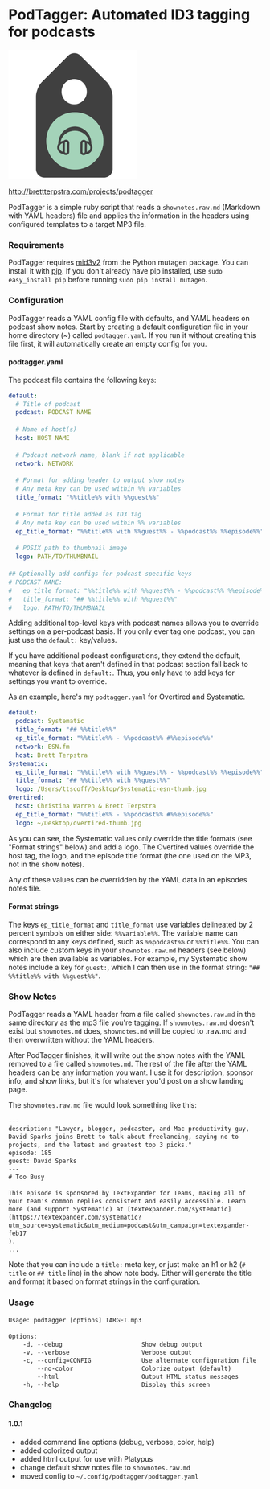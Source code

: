 # PodTagger: Automated ID3 tagging for podcasts

![](https://github.com/ttscoff/podtagger/raw/master/podtagger.png)

<http://brettterpstra.com/projects/podtagger>

PodTagger is a simple ruby script that reads a `shownotes.raw.md` (Markdown with YAML headers) file and applies the information in the headers using configured templates to a target MP3 file.

### Requirements

PodTagger requires [mid3v2](https://mutagen.readthedocs.io/en/latest/man/mid3v2.html) from the Python mutagen package. You can install it with [pip](https://pip.pypa.io/en/stable/). If you don't already have pip installed, use `sudo easy_install pip` before running `sudo pip install mutagen`.

### Configuration

PodTagger reads a YAML config file with defaults, and YAML headers on podcast show notes. Start by creating a default configuration file in your home directory (~) called `podtagger.yaml`. If you run it without creating this file first, it will automatically create an empty config for you.

#### podtagger.yaml

The podcast file contains the following keys:

```yaml
default:
  # Title of podcast
  podcast: PODCAST NAME
  
  # Name of host(s)
  host: HOST NAME 
  
  # Podcast network name, blank if not applicable
  network: NETWORK 
  
  # Format for adding header to output show notes
  # Any meta key can be used within %% variables
  title_format: "%%title%% with %%guest%%" 
  
  # Format for title added as ID3 tag
  # Any meta key can be used within %% variables
  ep_title_format: "%%title%% with %%guest%% - %%podcast%% %%episode%%"
  
  # POSIX path to thumbnail image
  logo: PATH/TO/THUMBNAIL 

## Optionally add configs for podcast-specific keys
# PODCAST NAME:
#   ep_title_format: "%%title%% with %%guest%% - %%podcast%% %%episode%%"
#   title_format: "## %%title%% with %%guest%%"
#   logo: PATH/TO/THUMBNAIL
```

Adding additional top-level keys with podcast names allows you to override settings on a per-podcast basis. If you only ever tag one podcast, you can just use the `default:` key/values.

If you have additional podcast configurations, they extend the default, meaning that keys that aren't defined in that podcast section fall back to whatever is defined in `default:`. Thus, you only have to add keys for settings you want to override.

As an example, here's my `podtagger.yaml` for Overtired and Systematic.

```yaml
default:
  podcast: Systematic
  title_format: "## %%title%%"
  ep_title_format: "%%title%% - %%podcast%% #%%episode%%"
  network: ESN.fm
  host: Brett Terpstra
Systematic:
  ep_title_format: "%%title%% with %%guest%% - %%podcast%% %%episode%%"
  title_format: "## %%title%% with %%guest%%"
  logo: /Users/ttscoff/Desktop/Systematic-esn-thumb.jpg
Overtired:
  host: Christina Warren & Brett Terpstra
  ep_title_format: "%%title%% - %%podcast%% #%%episode%%"
  logo: ~/Desktop/overtired-thumb.jpg
```

As you can see, the Systematic values only override the title formats (see "Format strings" below) and add a logo. The Overtired values override the host tag, the logo, and the episode title format (the one used on the MP3, not in the show notes).

Any of these values can be overridden by the YAML data in an episodes notes file.

#### Format strings

The keys `ep_title_format` and `title_format` use variables delineated by 2 percent symbols on either side: `%%variable%%`. The variable name can correspond to any keys defined, such as `%%podcast%%` or `%%title%%`. You can also include custom keys in your `shownotes.raw.md` headers (see below) which are then available as variables. For example, my Systematic show notes include a key for `guest:`, which I can then use in the format string: `"## %%title%% with %%guest%%"`.

### Show Notes

PodTagger reads a YAML header from a file called `shownotes.raw.md` in the same directory as the mp3 file you're tagging. If `shownotes.raw.md` doesn't exist but `shownotes.md` does, `shownotes.md` will be copied to .raw.md and then overwritten without the YAML headers. 

After PodTagger finishes, it will write out the show notes with the YAML removed to a file called `shownotes.md`. The rest of the file after the YAML headers can be any information you want. I use it for description, sponsor info, and show links, but it's for whatever you'd post on a show landing page.

The `shownotes.raw.md` file would look something like this:

```
---
description: "Lawyer, blogger, podcaster, and Mac productivity guy, David Sparks joins Brett to talk about freelancing, saying no to projects, and the latest and greatest top 3 picks."
episode: 185
guest: David Sparks
---
# Too Busy

This episode is sponsored by TextExpander for Teams, making all of your team's common replies consistent and easily accessible. Learn more (and support Systematic) at [textexpander.com/systematic](https://textexpander.com/systematic?utm_source=systematic&utm_medium=podcast&utm_campaign=textexpander-feb17
).
...
```

Note that you can include a `title:` meta key, or just make an h1 or h2 (`# title` or `## title` line) in the show note body. Either will generate the title and format it based on format strings in the configuration.

### Usage


```
Usage: podtagger [options] TARGET.mp3

Options:
    -d, --debug                      Show debug output
    -v, --verbose                    Verbose output
    -c, --config=CONFIG              Use alternate configuration file
        --no-color                   Colorize output (default)
        --html                       Output HTML status messages
    -h, --help                       Display this screen
```

### Changelog

#### 1.0.1

- added command line options (debug, verbose, color, help)
- added colorized output
- added html output for use with Platypus
- change default show notes file to `shownotes.raw.md`
- moved config to `~/.config/podtagger/podtagger.yaml`